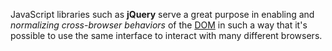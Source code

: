 JavaScript libraries such as **jQuery** serve a great purpose in enabling and _normalizing cross-browser behaviors_ of the [DOM][1] in such a way that it's possible to use the same interface to interact with many different browsers.

[1]: https://developer.mozilla.org/en/docs/DOM

